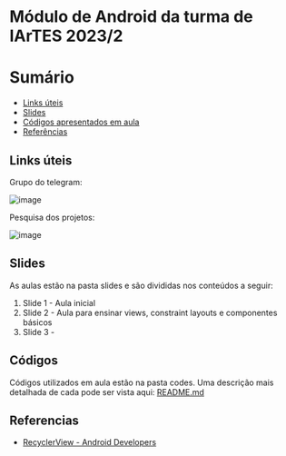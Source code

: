 # Módulo de Android da turma de IArTES 2023/2

# Sumário

- [Links úteis](#Links-úteis)
- [Slides](#Slides)
- [Códigos apresentados em aula](#Códigos)
- [Referências](#Referencias)

## Links úteis

Grupo do telegram:

![image](https://github.com/diogosm/android_class_IArTES/assets/1641686/0e8ee592-f246-4573-b14a-a9c0b9723115)

Pesquisa dos projetos:

![image](https://github.com/diogosm/android_class_IArTES/assets/1641686/41b3a26f-b4f7-4c84-87e2-fcbd3d48bf25)

## Slides

As aulas estão na pasta slides e são divididas nos conteúdos a seguir:

1. Slide 1 - Aula inicial
2. Slide 2 - Aula para ensinar views, constraint layouts e componentes básicos
3. Slide 3 - 

## Códigos

Códigos utilizados em aula estão na pasta codes. Uma descrição mais detalhada de cada pode ser vista aqui: [README.md](https://github.com/diogosm/android_class_IArTES/blob/main/codes/README.md)

## Referencias

- [RecyclerView - Android Developers](https://developer.android.com/develop/ui/views/layout/recyclerview)


